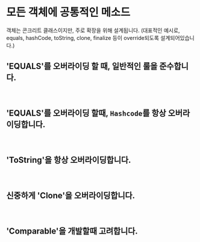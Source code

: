 # 모든 객체에 공통적인 메소드

객체는 콘크리트 클래스이지만, 주로 확장을 위해 설계됩니다. (대표적인 예시로, equals, hashCode, toString, clone, finalize 등이 override되도록 설계되어있습니다.)

## 'EQUALS'를 오버라이딩 할 때, 일반적인 룰을 준수합니다.

<br/>

## 'EQUALS'를 오버라이딩 할때, `Hashcode`를 항상 오버라이딩합니다.

<br/>

## 'ToString'을 항상 오버라이딩합니다.

<br/>

## 신중하게 'Clone'을 오버라이딩합니다.

<br/>

## 'Comparable'을 개발할때 고려합니다.
